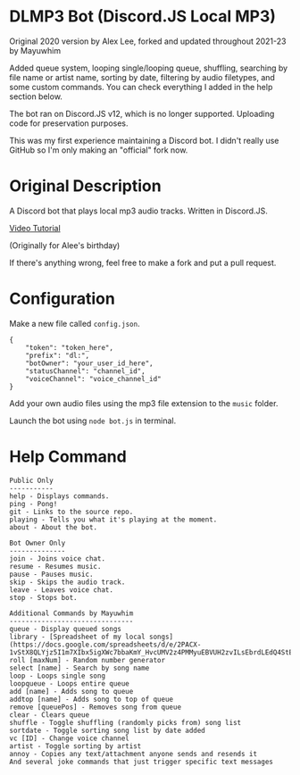 # DLMP3 Bot (Discord.JS Local MP3)
Original 2020 version by Alex Lee, forked and updated throughout 2021-23 by Mayuwhim

Added queue system, looping single/looping queue, shuffling, searching by file name or artist name, sorting by date, filtering by audio filetypes, and some custom commands.
You can check everything I added in the help section below.

The bot ran on Discord.JS v12, which is no longer supported. Uploading code for preservation purposes.

This was my first experience maintaining a Discord bot. I didn't really use GitHub so I'm only making an "official" fork now.

# Original Description

A Discord bot that plays local mp3 audio tracks. Written in Discord.JS.

[Video Tutorial](https://www.youtube.com/watch?v=7X3FAhYW31I)

(Originally for Alee's birthday)

If there's anything wrong, feel free to make a fork and put a pull request.

# Configuration
Make a new file called `config.json`.
```
{
    "token": "token_here",
    "prefix": "dl:",
    "botOwner": "your_user_id_here",
    "statusChannel": "channel_id",
    "voiceChannel": "voice_channel_id"
}
```

Add your own audio files using the mp3 file extension to the `music` folder.

Launch the bot using `node bot.js` in terminal.

# Help Command
```
Public Only
-----------
help - Displays commands.
ping - Pong!
git - Links to the source repo.
playing - Tells you what it's playing at the moment.
about - About the bot.

Bot Owner Only
--------------
join - Joins voice chat.
resume - Resumes music.
pause - Pauses music.
skip - Skips the audio track.
leave - Leaves voice chat.
stop - Stops bot.

Additional Commands by Mayuwhim
-------------------------------
queue - Display queued songs
library - [Spreadsheet of my local songs](https://docs.google.com/spreadsheets/d/e/2PACX-1vStX8QLYjz5I1m7XIbx5igXWc7bbaKmY_HvcUMV2z4PMMyuEBVUH2zvILsEbrdLEdQ4StEFSJrIw4wZ/pubhtml)
roll [maxNum] - Random number generator
select [name] - Search by song name
loop - Loops single song
loopqueue - Loops entire queue
add [name] - Adds song to queue
addtop [name] - Adds song to top of queue
remove [queuePos] - Removes song from queue
clear - Clears queue
shuffle - Toggle shuffling (randomly picks from) song list
sortdate - Toggle sorting song list by date added
vc [ID] - Change voice channel
artist - Toggle sorting by artist
annoy - Copies any text/attachment anyone sends and resends it
And several joke commands that just trigger specific text messages
```
